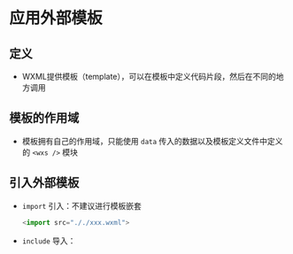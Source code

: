 # 应用外部模板

## 定义

+ WXML提供模板（template），可以在模板中定义代码片段，然后在不同的地方调用

## 模板的作用域

+ 模板拥有自己的作用域，只能使用 `data` 传入的数据以及模板定义文件中定义的 `<wxs />` 模块

## 引入外部模板

+ `import` 引入：不建议进行模板嵌套

  ```js
  <import src="././xxx.wxml">
  ```

+ `include` 导入：
